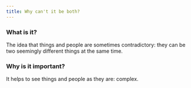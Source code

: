 ```yaml
---
title: Why can't it be both?
---
```


### What is it?

The idea that things and people are sometimes contradictory: they can be two seemingly different things at the same time.

### Why is it important?

It helps to see things and people as they are: complex.